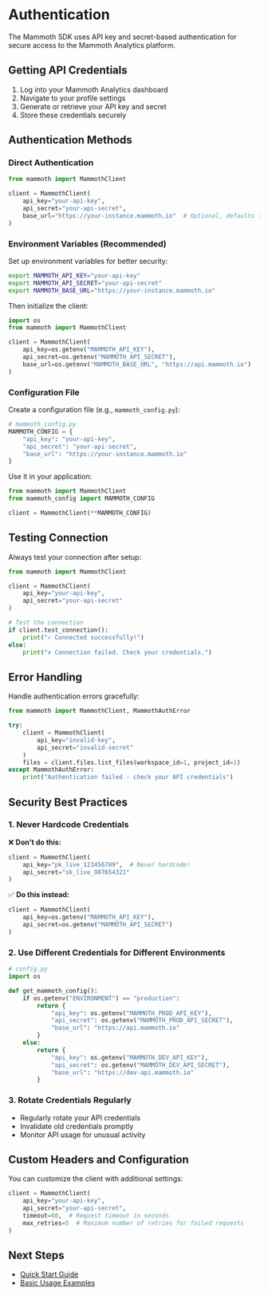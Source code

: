 # Authentication

The Mammoth SDK uses API key and secret-based authentication for secure access to the Mammoth Analytics platform.

## Getting API Credentials

1. Log into your Mammoth Analytics dashboard
2. Navigate to your profile settings
3. Generate or retrieve your API key and secret
4. Store these credentials securely

## Authentication Methods

### Direct Authentication

```python
from mammoth import MammothClient

client = MammothClient(
    api_key="your-api-key",
    api_secret="your-api-secret",
    base_url="https://your-instance.mammoth.io"  # Optional, defaults to https://api.mammoth.io
)
```

### Environment Variables (Recommended)

Set up environment variables for better security:

```bash
export MAMMOTH_API_KEY="your-api-key"
export MAMMOTH_API_SECRET="your-api-secret"
export MAMMOTH_BASE_URL="https://your-instance.mammoth.io"
```

Then initialize the client:

```python
import os
from mammoth import MammothClient

client = MammothClient(
    api_key=os.getenv("MAMMOTH_API_KEY"),
    api_secret=os.getenv("MAMMOTH_API_SECRET"),
    base_url=os.getenv("MAMMOTH_BASE_URL", "https://api.mammoth.io")
)
```

### Configuration File

Create a configuration file (e.g., `mammoth_config.py`):

```python
# mammoth_config.py
MAMMOTH_CONFIG = {
    "api_key": "your-api-key",
    "api_secret": "your-api-secret",
    "base_url": "https://your-instance.mammoth.io"
}
```

Use it in your application:

```python
from mammoth import MammothClient
from mammoth_config import MAMMOTH_CONFIG

client = MammothClient(**MAMMOTH_CONFIG)
```

## Testing Connection

Always test your connection after setup:

```python
from mammoth import MammothClient

client = MammothClient(
    api_key="your-api-key",
    api_secret="your-api-secret"
)

# Test the connection
if client.test_connection():
    print("✓ Connected successfully!")
else:
    print("✗ Connection failed. Check your credentials.")
```

## Error Handling

Handle authentication errors gracefully:

```python
from mammoth import MammothClient, MammothAuthError

try:
    client = MammothClient(
        api_key="invalid-key",
        api_secret="invalid-secret"
    )
    files = client.files.list_files(workspace_id=1, project_id=1)
except MammothAuthError:
    print("Authentication failed - check your API credentials")
```

## Security Best Practices

### 1. Never Hardcode Credentials

❌ **Don't do this:**
```python
client = MammothClient(
    api_key="pk_live_123456789",  # Never hardcode!
    api_secret="sk_live_987654321"
)
```

✅ **Do this instead:**
```python
client = MammothClient(
    api_key=os.getenv("MAMMOTH_API_KEY"),
    api_secret=os.getenv("MAMMOTH_API_SECRET")
)
```

### 2. Use Different Credentials for Different Environments

```python
# config.py
import os

def get_mammoth_config():
    if os.getenv("ENVIRONMENT") == "production":
        return {
            "api_key": os.getenv("MAMMOTH_PROD_API_KEY"),
            "api_secret": os.getenv("MAMMOTH_PROD_API_SECRET"),
            "base_url": "https://api.mammoth.io"
        }
    else:
        return {
            "api_key": os.getenv("MAMMOTH_DEV_API_KEY"),
            "api_secret": os.getenv("MAMMOTH_DEV_API_SECRET"),
            "base_url": "https://dev-api.mammoth.io"
        }
```

### 3. Rotate Credentials Regularly

- Regularly rotate your API credentials
- Invalidate old credentials promptly
- Monitor API usage for unusual activity

## Custom Headers and Configuration

You can customize the client with additional settings:

```python
client = MammothClient(
    api_key="your-api-key",
    api_secret="your-api-secret",
    timeout=60,  # Request timeout in seconds
    max_retries=5  # Maximum number of retries for failed requests
)
```

## Next Steps

- [Quick Start Guide](quick-start.md)
- [Basic Usage Examples](examples/basic-usage.md)
